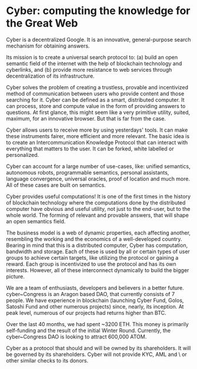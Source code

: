 # Cyber: computing the knowledge for the Great Web

Cyber is a decentralized Google. It is an innovative, general-purpose search mechanism for obtaining answers.

Its mission is to create a universal search protocol to:
(a) build an open semantic field of the internet with the help of blockchain technology and cyberlinks, and (b) provide more resistance to web services through decentralization of its infrastructure.

Cyber solves the problem of creating a trustless, provable and incentivized method of communication between users who provide content and those searching for it. Cyber can be defined as a smart, distributed computer. It can process, store and compute value in the form of providing answers to questions. At first glance, this might seem like a very primitive utility, suited, maximum, for an innovative browser. But that is far from the case.

Cyber allows users to receive more by using yesterdays' tools. It can make these instruments fairer, more efficient and more relevant. The basic idea is to create an Intercommunication Knowledge Protocol that can interact with everything that matters to the user. It can be forked, white labelled or personalized.

Cyber can account for a large number of use-cases, like: unified semantics, autonomous robots, programmable semantics, personal assistants, language convergence, universal oracles, proof of location and much more. All of these cases are built on semantics.

Cyber provides useful computations! It is one of the first times in the history of blockchain technology where the computations done by the distributed
computer have obvious and useful utility, not just to the end-user, but to the whole world. The forming of relevant and provable answers, that will shape an open semantics field.

The business model is a web of dynamic properties, each affecting another, resembling the working and the economics of a well-developed country. Bearing in mind that this is a distributed computer, Cyber has computation, bandwidth and storage. Each of these is used by all or certain types of user groups to achieve certain targets, like utilizing the protocol or gaining a reward. Each group is incentivized to use the protocol and has its own interests. However, all of these interconnect dynamically to build the bigger picture.

We are a team of enthusiasts, developers and believers in a better future. cyber~Congress is an Aragon based DAO, that currently consists of 7 people. We have experience in blockchain (launching Cyber Fund, Golos, Satoshi Fund and other numerous projects) since, nearly, its inception.  At peak level, numerous of our projects had returns higher than BTC.

Over the last 40 months, we had spent \~3200 ETH. This money is primarily self-funding and the result of the initial Winter Round. Currently, the cyber~Congress DAO is looking to attract 600,000 ATOM. 

Cyber as a protocol that should and will be owned by its shareholders. It will be governed by its shareholders. Cyber will not provide KYC, AML and \ or other similar checks to its donors.

